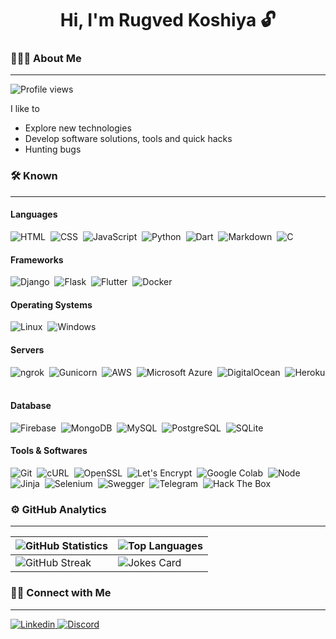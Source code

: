<h1 align="center">Hi, I'm Rugved Koshiya 🔓</h1>

### 👨🏻‍💻 About Me
---
<p align="left">
    <img src="https://komarev.com/ghpvc/?username=rugvedkoshiya&label=Profile%20views&color=05122A&style=plastic" alt="Profile views" />
</p>

I like to
- Explore new technologies
- Develop software solutions, tools and quick hacks
- Hunting bugs

### 🛠 Known
---
#### Languages
![HTML](https://img.shields.io/badge/-HTML-05122A?style=flat&logo=html5)&nbsp;
![CSS](https://img.shields.io/badge/-CSS-05122A?style=flat&logo=css3)&nbsp;
![JavaScript](https://img.shields.io/badge/-JavaScript-05122A?style=flat&logo=javascript)&nbsp;
![Python](https://img.shields.io/badge/-Python-05122A?style=flat&logo=python)&nbsp;
![Dart](https://img.shields.io/badge/-Dart-05122A?style=flat&logo=dart)&nbsp;
![Markdown](https://img.shields.io/badge/-Markdown-05122A?style=flat&logo=markdown)&nbsp;
![C](https://img.shields.io/badge/-C-05122A?style=flat&logo=c)&nbsp;

#### Frameworks
![Django](https://img.shields.io/badge/-Django-05122A?style=flat&logo=django)&nbsp;
![Flask](https://img.shields.io/badge/-Flask-05122A?style=flat&logo=flask)&nbsp;
![Flutter](https://img.shields.io/badge/-Flutter-05122A?style=flat&logo=flutter)&nbsp;
![Docker](https://img.shields.io/badge/-Docker-05122A?style=flat&logo=docker)&nbsp;

#### Operating Systems
![Linux](https://img.shields.io/badge/-Linux-05122A?style=flat&logo=linux)&nbsp;
![Windows](https://img.shields.io/badge/-Windows-05122A?style=flat&logo=windows)&nbsp;

#### Servers
![ngrok](https://img.shields.io/badge/-ngrock-05122A?style=flat&logo=ngrok)&nbsp;
![Gunicorn](https://img.shields.io/badge/-Gunicorn-05122A?style=flat&logo=gunicorn)&nbsp;
![AWS](https://img.shields.io/badge/-AWS-05122A?style=flat&logo=amazonaws)&nbsp;
![Microsoft Azure](https://img.shields.io/badge/-Microsoft%20Azure-05122A?style=flat&logo=microsoftazure)&nbsp;
![DigitalOcean](https://img.shields.io/badge/-DigitalOcean-05122A?style=flat&logo=digitalocean)&nbsp;
![Heroku](https://img.shields.io/badge/-Heroku-05122A?style=flat&logo=heroku)&nbsp;

#### Database
![Firebase](https://img.shields.io/badge/-Firebase-05122A?style=flat&logo=firebase)&nbsp;
![MongoDB](https://img.shields.io/badge/-MongoDB-05122A?style=flat&logo=mongodb)&nbsp;
![MySQL](https://img.shields.io/badge/-MySQL-05122A?style=flat&logo=mysql)&nbsp;
![PostgreSQL](https://img.shields.io/badge/-PostgreSQL-05122A?style=flat&logo=postgresql)&nbsp;
![SQLite](https://img.shields.io/badge/-SQLite-05122A?style=flat&logo=sqlite)&nbsp;

#### Tools & Softwares
![Git](https://img.shields.io/badge/-Git-05122A?style=flat&logo=git)&nbsp;
![cURL](https://img.shields.io/badge/-cURL-05122A?style=flat&logo=curl)&nbsp;
![OpenSSL](https://img.shields.io/badge/-OpenSSL-05122A?style=flat&logo=openssl)&nbsp;
![Let's Encrypt](https://img.shields.io/badge/-Let%27s%20Encrypt-05122A?style=flat&logo=letsencrypt)&nbsp;
![Google Colab](https://img.shields.io/badge/-Google%20Colab-05122A?style=flat&logo=googlecolab)&nbsp;
![Node](https://img.shields.io/badge/-Node.js-05122A?style=flat&logo=node.js)&nbsp;
![Jinja](https://img.shields.io/badge/-Jinja-05122A?style=flat&logo=jinja)&nbsp;
![Selenium](https://img.shields.io/badge/-Selenium-05122A?style=flat&logo=selenium)&nbsp;
![Swegger](https://img.shields.io/badge/-Swegger-05122A?style=flat&logo=swagger)&nbsp;
![Telegram](https://img.shields.io/badge/-Telegram-05122A?style=flat&logo=telegram)&nbsp;
![Hack The Box](https://img.shields.io/badge/-Hack%20The%20Box-05122A?style=flat&logo=hackthebox)&nbsp;

### ⚙️ GitHub Analytics
---
| ![GitHub Statistics](https://github-readme-stats.vercel.app/api?username=rugvedkoshiya&show_icons=true&theme=algolia&include_all_commits=true&count_private=true&bg_color=0d1117&title_color=00ddd7&hide_border=false&border_color=FFFFFF) | ![Top Languages](https://github-readme-stats.vercel.app/api/top-langs/?username=rugvedkoshiya&layout=compact&hide=handlebars&theme=algolia&bg_color=0D1117&hide_border=false&&title_color=00ddd7&border_color=FFFFFF) |
| --- | --- |
| ![GitHub Streak](https://github-readme-streak-stats.herokuapp.com?user=rugvedkoshiya&theme=dark&background=0D1117&hide_border=&border_color=FFFFFF&ring=00DDD7&fire=00DDD7&stroke=F1F1F1&currStreakNum=FFFFFF&sideNums=FFFFFF&currStreakLabel=00DDD7&dates=CACACA) | ![Jokes Card](https://readme-jokes.vercel.app/api?bgColor=%230D1117&borderColor=%23FFFFFF&qColor=%2300DDD7&aColor=%23FFFFFF&codeColor=%232BD18F) |

### 🤝🏻 Connect with Me
---
<p align="left">
    <a href="https://www.linkedin.com/in/rugvedkoshiya/" target="_blank">
        <img alt="Linkedin" src="https://img.shields.io/badge/-Linkedin-0077B5?style=flat&logo=linkedin"/>
    </a>
    <a href="https://discordapp.com/users/756745790709563403" target="_blank">
        <img alt="Discord" src="https://img.shields.io/badge/-Discord-5662F6?style=flat&logo=discord&logoColor=white"/>
    </a>
</p>
